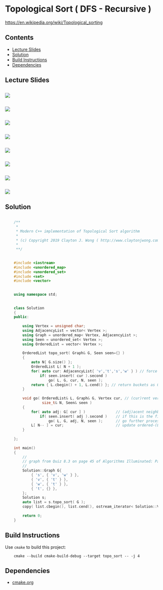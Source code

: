 # Topological Sort ( DFS - Recursive )
https://en.wikipedia.org/wiki/Topological_sorting

## Contents
* [Lecture Slides](#lecture-slides)
* [Solution](#solution)
* [Build Instructions](#build-instructions)
* [Dependencies](#dependencies)

## Lecture Slides
![](https://github.com/claytonjwong/Algorithms-Stanford/blob/master/course2/dfs/documentation/dfs_01.png)
---
![](https://github.com/claytonjwong/Algorithms-Stanford/blob/master/course2/dfs/documentation/dfs_02.png)
---
![](https://github.com/claytonjwong/Algorithms-Stanford/blob/master/course2/dfs/documentation/dfs_03.png)
---
![](https://github.com/claytonjwong/Algorithms-Stanford/blob/master/course2/dfs/documentation/dfs_04.png)
---
![](https://github.com/claytonjwong/Algorithms-Stanford/blob/master/course2/dfs/documentation/dfs_05.png)
---
![](https://github.com/claytonjwong/Algorithms-Stanford/blob/master/course2/dfs/documentation/dfs_06.png)
---
![](https://github.com/claytonjwong/Algorithms-Stanford/blob/master/course2/dfs/documentation/dfs_07.png)
---
![](https://github.com/claytonjwong/Algorithms-Stanford/blob/master/course2/dfs/documentation/dfs_08.png)
---

## Solution
```cpp

    /**
     *
     * Modern C++ implementation of Topological Sort algorithm
     *
     * (c) Copyright 2019 Clayton J. Wong ( http://www.claytonjwong.com )
     *
     **/
     
    
    #include <iostream>
    #include <unordered_map>
    #include <unordered_set>
    #include <set>
    #include <vector>
    
    
    using namespace std;
    
    
    class Solution
    {
    public:
    
        using Vertex = unsigned char;
        using AdjacencyList = vector< Vertex >;
        using Graph = unordered_map< Vertex, AdjacencyList >;
        using Seen = unordered_set< Vertex >;
        using OrderedList = vector< Vertex >;
    
        OrderedList topo_sort( Graph& G, Seen seen={} )
        {
            auto N{ G.size() };
            OrderedList L( N + 1 );
            for( auto cur: AdjacencyList{ 'v','t','s','w' } ) // force order to exactly follow example section 8.5.5 on page 50-51 of Algorithms Illuminated: Part 2
                if( seen.insert( cur ).second )
                    go( L, G, cur, N, seen );
            return { L.cbegin() + 1, L.cend() }; // return buckets as 0-based index of [ 1 : N+1 )
        }
    
        void go( OrderedList& L, Graph& G, Vertex cur, // (cur)rent vertex at the top of the callstack
                 size_t& N, Seen& seen )
        {
            for( auto adj: G[ cur ] )              // (adj)acent neighbor vertices of the (G)raph's (cur)rent vertex
                if( seen.insert( adj ).second )    // if this is the first time the (adj)acent neighbor vertex has been seen
                    go( L, G, adj, N, seen );      // go further process (adj)acent neighbor vertex
            L[ N-- ] = cur;                        // update ordered-(L)ist entries in reverse order as the callstack returns from [ N : 1 ]
        }
    
    };
    
    int main()
    {
        //
        // graph from Quiz 8.3 on page 45 of Algorithms Illuminated: Part 2
        //
        Solution::Graph G{
            { 's', { 'v', 'w' } },
            { 'v', { 't' } },
            { 'w', { 't' } },
            { 't', {} },
        };
        Solution s;
        auto list = s.topo_sort( G );
        copy( list.cbegin(), list.cend(), ostream_iterator< Solution::Vertex >( cout, " " ) );
    
        return 0;
    }

```

## Build Instructions
Use ```cmake``` to build this project:

```
    cmake --build cmake-build-debug --target topo_sort -- -j 4
```

## Dependencies
* [cmake.org](https://cmake.org)
